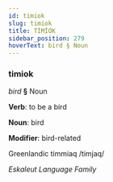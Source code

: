 ```yaml
---
id: timiok
slug: timiok
title: TİMİOK
sidebar_position: 279
hoverText: bird § Noun
---
```


### timiok

*bird* **§** Noun

**Verb**: to be a bird

**Noun**: bird

**Modifier**: bird-related

Greenlandic timmiaq /timjaq/

*Eskaleut Language Family*